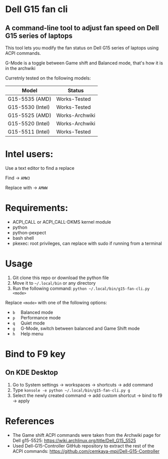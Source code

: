 # Dell G15 fan cli
## A command-line tool to adjust fan speed on Dell G15 series of laptops

This tool lets you modify the fan status on Dell G15 series of laptops using ACPI commands.

G-Mode is a toggle between Game shift and Balanced mode, that's how it is in the archwiki

Curretnly tested on the following models:

|  Model             |  Status            |
|--------------------|--------------------|
|  G15-5535 (AMD)    |  Works-Tested      |
|  G15-5530 (Intel)  |  Works-Tested      |
|  G15-5525 (AMD)    |  Works-Archwiki    |
|  G15-5520 (Intel)  |  Works-Archwiki    |
|  G15-5511 (Intel)  |  Works-Tested      |


# Intel users:
Use a text editor to find a replace

Find -> `AMW3`

Replace with -> `AMWW`

# Requirements:
- ACPI_CALL or ACPI_CALL-DKMS kernel module 
- python
- python-pexpect
- bash shell
- pkexec: root privileges, can replace with sudo if running from a terminal

# Usage
1. Git clone this repo or download the python file
2. Move it to `~/.local/bin` or any directory
3. Run the following command: `python ~/.local/bin/g15-fan-cli.py <mode>`

Replace `<mode>` with one of the following options:
- `b  `       Balanced mode
- `p  `       Performance mode
- `q  `       Quiet mode
- `g  `       G-Mode, switch between balanced and Game Shift mode
- `h  `       Help menu

# Bind to F9 key
## On KDE Desktop
1. Go to System settings -> workspaces -> shortcuts -> add command
2. Type `konsole -e python ~/.local/bin/g15-fan-cli.py g`
3. Select the newly created command -> add custom shortcut -> bind to f9 -> apply

# References
- The Game shift ACPI commands were taken from the Archwiki page for Dell g15-5525: https://wiki.archlinux.org/title/Dell_G15_5525
- Used Dell-G15-Controller GitHub repository to extract the rest of the ACPI commands: https://github.com/cemkaya-mpi/Dell-G15-Controller
